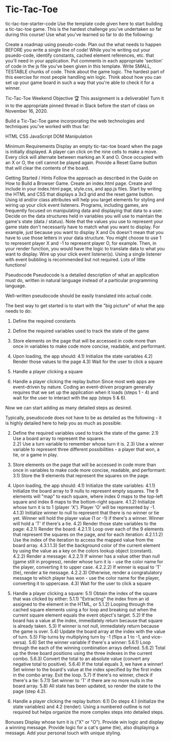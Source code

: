 # Tic-Tac-Toe
tic-tac-toe-starter-code
Use the template code given here to start building a tic-tac-toe game.
This is the hardest challenge you've undertaken so far during this course! Use what you've learned so far to do the following:

Create a roadmap using pseudo-code. Plan out the what needs to happen BEFORE you write a single line of code!
While you're writing out your psuedo-code, identify constants, cached element references, etc. that you'll need in your application. Put comments in each appropriate 'section' of code in the js file you've been given in this template.
Write SMALL, TESTABLE chunks of code.
Think about the game logic. The hardest part of this exercise for most people handling win logic. Think about how you can set up your game board in such a way that you're able to check it for a winner.


<!-- Instructions -->

Tic-Tac-Toe Weekend
Objective
🏆 This assignment is a deliverable! Turn it in to the appropriate pinned thread in Slack before the start of class on November 16, 2020.

Build a Tic-Tac-Toe game incorporating the web technologies and techniques you've worked with thus far:

HTML
CSS
JavaScript
DOM Manipulation

Minimum Requirements
Display an empty tic-tac-toe board when the page is initially displayed.
A player can click on the nine cells to make a move.
Every click will alternate between marking an X and O.
Once occupied with an X or O, the cell cannot be played again.
Provide a Reset Game button that will clear the contents of the board.

Getting Started / Hints
Follow the approach as described in the Guide on How to Build a Browser Game.
Create an index.html page.
Create and include in your index.html page, style.css, and app.js files.
Start by writing the HTML and CSS that displays a 3x3 grid and the reset game button.
Using id and/or class attributes will help you target elements for styling and wiring up your click event listeners.
Programs, including games, are frequently focused on manipulating data and displaying that data to a user. Decide on the data structures held in variables you will use to maintain the game's state (data / status).
Note that the values you use to represent your game state don't necessarily have to match what you want to display. For example, just because you want to display X and Os doesn't mean that you have to use those letters in your data structure. You might choose to use 1 to represent player X and -1 to represent player O, for example. Then, in your render function, you would have the logic to translate data to what you want to display.
Wire up your click event listener(s). Using a single listener with event bubbling is recommended but not required.
Lots of little functions!

Pseudocode
Pseudocode is a detailed description of what an application must do, written in natural language instead of a particular programming language.

Well-written pseudocode should be easily translated into actual code.

The best way to get started is to start with the "big picture" of what the app needs to do:

1) Define the required constants

2) Define the required variables used to track the state of the game

3) Store elements on the page that will be accessed in code more than once in variables to make code more concise, readable, and performant.

4) Upon loading, the app should:
	4.1) Initialize the state variables
	4.2) Render those values to the page
	4.3) Wait for the user to click a square

5) Handle a player clicking a square

6) Handle a player clicking the replay button
Since most web apps are event-driven by nature. Coding an event-driven program generally requires that we set up the application when it loads (steps 1 - 4) and wait for the user to interact with the app (steps 5 & 6).

Now we can start adding as many detailed steps as desired.

Typically, pseudocode does not have to be as detailed as the following - it is highly detailed here to help you as much as possible:

<!-- 1) Define the required constants:
	1.1) Define a colors object with keys of 'null' (when the square is empty) and players 1 & -1. The value assigned to each key represents the color to display for an empty square (null), player 1, and player -1.
	1.2) Define the 8 possible winning combinations, each containing three indexes of the board that make a winner if they hold the same player value. -->

2) Define the required variables used to track the state of the game:
	2.1) Use a board array to represent the squares.	
	2.2) Use a turn variable to remember whose turn it is.
	2.3) Use a winner variable to represent three different possibilities - a player that won, a tie, or a game in play.


3) Store elements on the page that will be accessed in code more than once in variables to make code more concise, readable, and performant:
	3.1) Store the 9 elements that represent the squares on the page.

4) Upon loading, the app should:
	4.1) Initialize the state variables:
		4.1.1) Initialize the board array to 9 nulls to represent empty squares. The 9 elements will "map" to each square, where index 0 maps to the top-left square and index 8 maps to the bottom-right square.
		4.1.2) Initialize whose turn it is to 1 (player 'X'). Player 'O' will be represented by -1.
		4.1.3) Initialize winner to null to represent that there is no winner or tie yet. Winner will hold the player value (1 or -1) if there's a winner. Winner will hold a 'T' if there's a tie. 
	4.2) Render those state variables to the page:
		4.2.1) Render the board:
			4.2.1.1) Loop over each of the 9 elements that represent the squares on the page, and for each iteration:
				4.2.1.1.2) Use the index of the iteration to access the mapped value from the board array.
				4.3.1.1.3) Set the background color of the current element by using the value as a key on the colors lookup object (constant).
		4.2.2) Render a message:
			4.2.2.1) If winner has a value other than null (game still in progress), render whose turn it is - use the color name for the player, converting it to upper case.
			4.2.2.2) If winner is equal to 'T' (tie), render a tie message.
			4.2.2.3) Otherwise, render a congratulatory message to which player has won - use the color name for the player, converting it to uppercase.
	4.3) Wait for the user to click a square

5) Handle a player clicking a square:
	5.1) Obtain the index of the square that was clicked by either:
		5.1.1) "Extracting" the index from an id assigned to the element in the HTML, or
		5.1.2) Looping through the cached square elements using a for loop and breaking out when the current square element equals the event object's target.
	5.2) If the board has a value at the index, immediately return because that square is already taken.
	5.3) If winner is not null, immediately return because the game is over.
	5.4) Update the board array at the index with the value of turn.
	5.5) Flip turns by multiplying turn by -1 (flips a 1 to -1, and vice-versa).
	5.6) Set the winner variable if there's a winner:
		5.6.1) Loop through the each of the winning combination arrays defined.
		5.6.2) Total up the three board positions using the three indexes in the current combo.
		5.6.3) Convert the total to an absolute value (convert any negative total to positive).
		5.6.4) If the total equals 3, we have a winner! Set winner to the board's value at the index specified by the first index in the combo array. Exit the loop.
	5.7) If there's no winner, check if there's a tie:
		5.7.1) Set winner to 'T' if there are no more nulls in the board array.
	5.8) All state has been updated, so render the state to the page (step 4.2).
		

6) Handle a player clicking the replay button:
	6.1) Do steps 4.1 (initialize the state variables) and 4.2 (render).
Using a numbered outline is not required but helps organize the more complex steps into detailed steps.


Bonuses
Display whose turn it is ("X" or "O").
Provide win logic and display a winning message.
Provide logic for a cat's game (tie), also displaying a message.
Add your personal touch with unique styling.